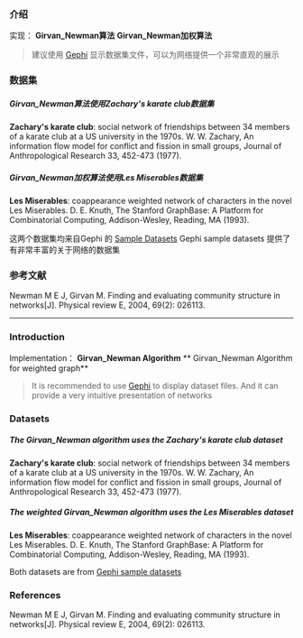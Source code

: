 ### 介绍

实现：
**Girvan_Newman算法**
**Girvan_Newman加权算法**

> 建议使用 [Gephi](https://gephi.org/ "Gephi") 显示数据集文件，可以为网络提供一个非常直观的展示

### 数据集 
##### Girvan_Newman算法使用Zachary's karate club数据集
**Zachary's karate club**: social network of friendships between 34 members of a karate club at a US university in the 1970s. W. W. Zachary, An information flow model for conflict and fission in small groups, Journal of Anthropological Research 33, 452-473 (1977).

##### Girvan_Newman加权算法使用Les Miserables数据集
**Les Miserables**: coappearance weighted network of characters in the novel Les Miserables. D. E. Knuth, The Stanford GraphBase: A Platform for Combinatorial Computing, Addison-Wesley, Reading, MA (1993).

这两个数据集均来自Gephi  的 [Sample Datasets](https://github.com/gephi/gephi/wiki/Datasets "Datasets")
Gephi sample datasets 提供了有非常丰富的关于网络的数据集

### 参考文献 

Newman M E J, Girvan M. Finding and evaluating community structure in networks[J]. Physical review E, 2004, 69(2): 026113.

------------

### Introduction

Implementation：
**Girvan_Newman Algorithm**
** Girvan_Newman Algorithm for weighted graph**

> It is recommended to use [Gephi](https://gephi.org/ "Gephi") to display dataset files. And it can provide a very intuitive presentation of networks

### Datasets

##### The Girvan_Newman algorithm uses the Zachary's karate club dataset
**Zachary's karate club**: social network of friendships between 34 members of a karate club at a US university in the 1970s. W. W. Zachary, An information flow model for conflict and fission in small groups, Journal of Anthropological Research 33, 452-473 (1977).

##### The weighted Girvan_Newman algorithm uses the Les Miserables dataset
**Les Miserables**: coappearance weighted network of characters in the novel Les Miserables. D. E. Knuth, The Stanford GraphBase: A Platform for Combinatorial Computing, Addison-Wesley, Reading, MA (1993).

Both datasets are from [Gephi sample datasets](https://github.com/gephi/gephi/wiki/Datasets "Datasets")

### References
Newman M E J, Girvan M. Finding and evaluating community structure in networks[J]. Physical review E, 2004, 69(2): 026113.